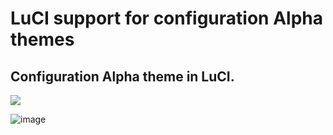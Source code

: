 # LuCI support for configuration Alpha themes

## Configuration Alpha theme in LuCI.

<a target="_blank" href="https://github.com/animegasan/luci-app-alpha-config/releases"><img src="https://img.shields.io/github/downloads/animegasan/luci-app-alpha-config/total?label=Total%20Download&labelColor=blue&style=for-the-badge"></a>

![image](https://github.com/animegasan/luci-app-alpha-config/assets/14136053/eac3e72c-4f62-447b-9d15-c6379a43e10c)
